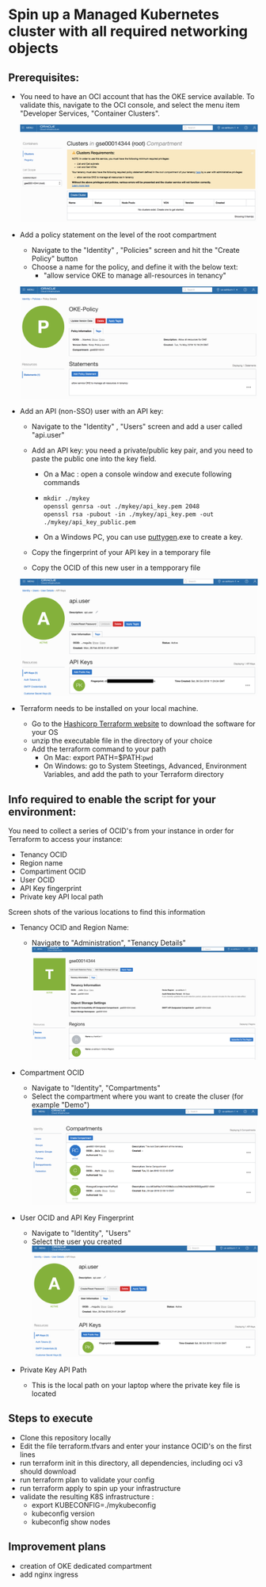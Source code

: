 # Spin up a Managed Kubernetes cluster with all required networking objects #

## Prerequisites: ##

- You need to have an OCI account that has the OKE service available.  To validate this, navigate to the OCI console, and select the menu item "Developer Services, "Container Clusters". 

  ![](../images/OkeConsole.png)

- Add a policy statement on the level of the root compartment
  - Navigate to the "Identity" , "Policies" screen and hit the "Create Policy" button
  - Choose a name for the policy, and define it with the below text:
    - "allow service OKE to manage all-resources in tenancy"

  ![](../images/OkePolicy.png)

- Add an API (non-SSO) user with an API key:
  - Navigate to the "Identity" , "Users" screen and add a user called "api.user"
  - Add an API key: you need a private/public key pair, and you need to paste the public one into the key field.

    - On a Mac : open a console window and execute following commands

    - ```
      mkdir ./mykey
      openssl genrsa -out ./mykey/api_key.pem 2048
      openssl rsa -pubout -in ./mykey/api_key.pem -out ./mykey/api_key_public.pem
      ```

    - On a Windows PC, you can use [puttygen](https://www.ssh.com/ssh/putty/download).exe to create a key.
  - Copy the fingerprint of your API key in a temporary file
  - Copy the OCID of this new user in a tempporary file


  ![](../images/OkeUser.png)

- Terraform needs to be installed on your local machine.  
    - Go to the [Hashicorp Terraform website](https://www.terraform.io/downloads.html) to download the software for your OS
    - unzip the executable file in the directory of your choice
    - Add the terraform command to your path
        - On Mac: export PATH=$PATH:`pwd`
        - On Windows: go to System Steetings, Advanced, Environment Variables, and add the path to your Terraform directory 

## Info required to enable the script for your environment: ##
You need to collect a series of OCID's from your instance in order for Terraform to access your instance:
- Tenancy OCID
- Region name
- Compartiment OCID
- User OCID
- API Key fingerprint
- Private key API local path


Screen shots of the various locations to find this information

- Tenancy OCID and Region Name:
  - Navigate to "Administration", "Tenancy Details"
  ![](../images/OkeTenancy.png)
  
- Compartment OCID
  - Navigate to "Identity", "Compartments"
  - Select the compartment where you want to create the cluser (for example "Demo")
  ![](../images/OkeCompart.png)
  
- User OCID and API Key Fingerprint
  - Navigate to "Identity", "Users"
  - Select the user you created
  ![](../images/OkeUser.png)
  
- Private Key API Path
  - This is the local path on your laptop where the private key file is located


## Steps to execute ##

- Clone this repository locally
- Edit the file terraform.tfvars and enter your instance OCID's on the first lines
- run terraform init in this directory, all dependencies, including oci v3 should download
- run terraform plan to validate your config
- run terraform apply to spin up your infrastructure
- validate the resulting K8S infrastructure :
   - export KUBECONFIG=./mykubeconfig
   - kubeconfig version
   - kubeconfig show nodes

## Improvement plans ##
- creation of OKE dedicated compartment
- add nginx ingress 
